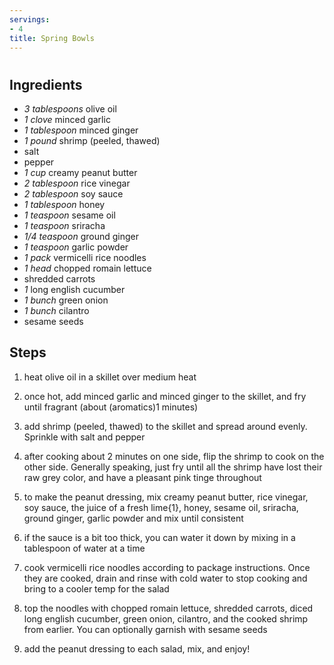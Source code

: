 ```yaml
---
servings:
- 4
title: Spring Bowls
---
```


# 

## Ingredients
- *3 tablespoons* olive oil
- *1 clove* minced garlic
- *1 tablespoon* minced ginger
- *1 pound* shrimp (peeled, thawed)
- salt
- pepper
- *1 cup* creamy peanut butter
- *2 tablespoon* rice vinegar
- *2 tablespoon* soy sauce
- *1 tablespoon* honey
- *1 teaspoon* sesame oil
- *1 teaspoon* sriracha
- *1/4 teaspoon* ground ginger
- *1 teaspoon* garlic powder
- *1 pack* vermicelli rice noodles
- *1 head* chopped romain lettuce
- shredded carrots
- *1* long english cucumber
- *1 bunch* green onion
- *1 bunch* cilantro
- sesame seeds

## Steps
1. heat olive oil in a skillet over medium heat

2. once hot, add minced garlic and minced ginger to the skillet, and fry until
fragrant (about (aromatics)1 minutes)

3. add shrimp (peeled, thawed) to the skillet and spread around evenly. Sprinkle
with salt and pepper

4. after cooking about 2 minutes on one side, flip the shrimp to cook on the
other side. Generally speaking, just fry until all the shrimp have lost their
raw grey color, and have a pleasant pink tinge throughout

5. to make the peanut dressing, mix creamy peanut butter, rice vinegar, soy
sauce, the juice of a fresh lime{1}, honey, sesame oil, sriracha, ground ginger,
garlic powder and mix until consistent

6. if the sauce is a bit too thick, you can water it down by mixing in a
tablespoon of water at a time

7. cook vermicelli rice noodles according to package instructions. Once they are
cooked, drain and rinse with cold water to stop cooking and bring to a cooler
temp for the salad

8. top the noodles with chopped romain lettuce, shredded carrots, diced long
english cucumber, green onion, cilantro, and the cooked shrimp from earlier. You
can optionally garnish with sesame seeds

9. add the peanut dressing to each salad, mix, and enjoy!

